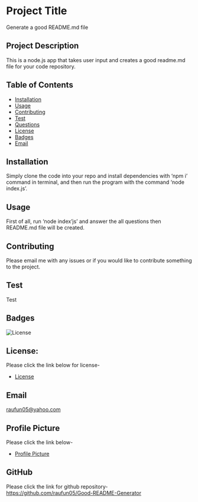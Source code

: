 # Project Title 
  Generate a good README.md file

## Project Description 
This is a node.js app that takes user input and creates a good readme.md file for your code repository.

## Table of Contents
* [Installation](#installation)
* [Usage](#usage)
* [Contributing](#contributing)
* [Test](#test)
* [Questions](#GitHub)
* [License](#license)
* [Badges](#badges)
* [Email](#email)

## Installation
Simply clone the code into your repo and install dependencies with ‘npm i’ command in terminal, and then run the program with the command ‘node index.js’.

## Usage
First of all, run ‘node index’js’ and answer the all questions then README.md file will be created.

## Contributing
Please email me with any issues or if you would like to contribute something to the project.

## Test
Test


## Badges
![License](https://img.shields.io/badge/License-MIT-blue.svg "License Badge")


## License:
Please click the link below for license-
- [License](https://opensource.org/Licenses/MIT)

## Email
raufun05@yahoo.com

## Profile Picture
Please click the link below-
- [Profile Picture](https://drive.google.com/file/d/1NpqgzksgSEZZMUt_JVysgiVHqTJRNVYL/view?usp=sharing/[Picture](https://drive.google.com/file/d/1NpqgzksgSEZZMUt_JVysgiVHqTJRNVYL/view?usp=sharing/${data.question1))

## GitHub
Please click the link for github repository-
https://github.com/raufun05/Good-README-Generator

